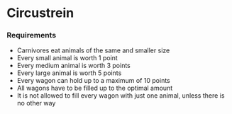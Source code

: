 # Circustrein
### Requirements
- Carnivores eat animals of the same and smaller size
- Every small animal is worth 1 point
- Every medium animal is worth 3 points
- Every large animal is worth 5 points
- Every wagon can hold up to a maximum of 10 points
- All wagons have to be filled up to the optimal amount
- It is not allowed to fill every wagon with just one animal, unless there is no other way
